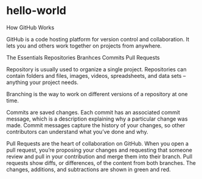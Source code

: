 # hello-world
How GitHub Works

GitHub is a code hosting platform for version control and collaboration. It lets you and others work together on projects from anywhere.

The Essentials
Repositories
Branhces
Commits
Pull Requests

Repository is usually used to organize a single project. Repositories can contain folders and files, images, videos, spreadsheets, and data sets – anything your project needs.

Branching is the way to work on different versions of a repository at one time.

Commits are saved changes. Each commit has an associated commit message, which is a description explaining why a particular change was made. Commit messages capture the history of your changes, so other contributors can understand what you’ve done and why.

Pull Requests are the heart of collaboration on GitHub. When you open a pull request, you’re proposing your changes and requesting that someone review and pull in your contribution and merge them into their branch. Pull requests show diffs, or differences, of the content from both branches. The changes, additions, and subtractions are shown in green and red.
